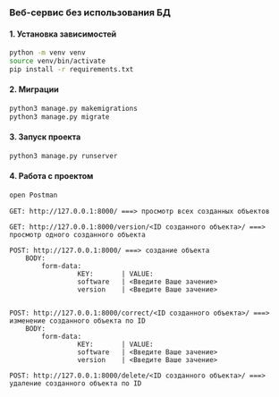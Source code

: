 ### Веб-сервис без использования БД
#### 1. Установка зависимостей
```bash
python -m venv venv
source venv/bin/activate
pip install -r requirements.txt
```
#### 2. Миграции
```bash
python3 manage.py makemigrations
python3 manage.py migrate                 
```
#### 3. Запуск проекта
```bash
python3 manage.py runserver                         
```
#### 4. Работа с проектом
```bash
open Postman
```
```text
GET: http://127.0.0.1:8000/ ===> просмотр всех созданных объектов

GET: http://127.0.0.1:8000/version/<ID созданного объекта>/ ===> просмотр одного созданного объекта

POST: http://127.0.0.1:8000/ ===> создание объекта
    BODY:
        form-data:
                 KEY:       | VALUE: 
                 software   | <Введите Ваше зачение>
                 version    | <Введите Ваше зачение>
                 

POST: http://127.0.0.1:8000/correct/<ID созданного объекта>/ ===> изменение созданного объекта по ID
    BODY:
        form-data:
                 KEY:       | VALUE: 
                 software   | <Введите Ваше зачение>
                 version    | <Введите Ваше зачение>
                 
POST: http://127.0.0.1:8000/delete/<ID созданного объекта>/ ===> удаление созданного объекта по ID
```